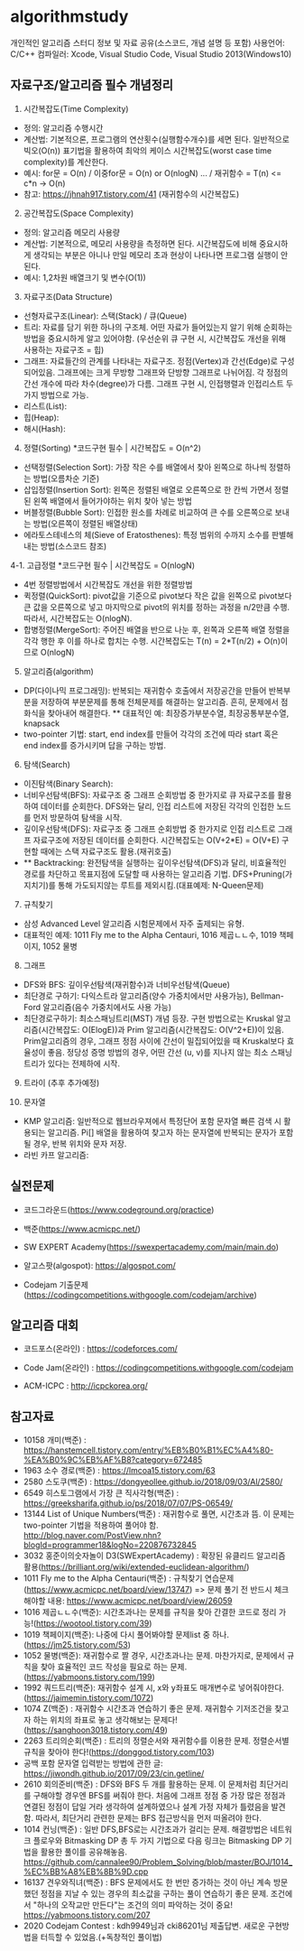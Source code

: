 # algorithmstudy

개인적인 알고리즘 스터디 정보 및 자료 공유(소스코드, 개념 설명 등 포함)
사용언어: C/C++
컴파일러: Xcode, Visual Studio Code, Visual Studio 2013(Windows10)

## 자료구조/알고리즘 필수 개념정리

1. 시간복잡도(Time Complexity)
- 정의: 알고리즘 수행시간
- 계산법: 기본적으론, 프로그램의 연산횟수(실행함수개수)를 세면 된다. 일반적으로 빅오(O(n)) 표기법을 활용하여 최악의 케이스 시간복잡도(worst case time complexity)를 계산한다.
- 예시: for문 = O(n) / 이중for문 = O(n) or O(nlogN) ... / 재귀함수 = T(n) <= c*n -> O(n)
- 참고: https://jhnah917.tistory.com/41 (재귀함수의 시간복잡도)

2. 공간복잡도(Space Complexity)
- 정의: 알고리즘 메모리 사용량
- 계산법: 기본적으로, 메모리 사용량을 측정하면 된다. 시간복잡도에 비해 중요시하게 생각되는 부분은 아니나 만일 메모리 초과 현상이 나타나면 프로그램 실행이 안된다.
- 예시: 1,2차원 배열크기 및 변수(O(1))

3. 자료구조(Data Structure)
- 선형자료구조(Linear): 스택(Stack) / 큐(Queue)
- 트리: 자료를 담기 위한 하나의 구조체. 어떤 자료가 들어있는지 알기 위해 순회하는 방법을 중요시하게 알고 있어야함. (우선순위 큐 구현 시, 시간복잡도 개선을 위해 사용하는 자료구조 = 힙)
- 그래프: 자료들간의 관계를 나타내는 자료구조. 정점(Vertex)과 간선(Edge)로 구성되어있음. 그래프에는 크게 무방향 그래프와 단방향 그래프로 나뉘어짐. 각 정점의 간선 개수에 따라 차수(degree)가 다름. 그래프 구현 시, 인접행렬과 인접리스트 두 가지 방법으로 가능.
- 리스트(List): 
- 힙(Heap): 
- 해시(Hash): 

4. 정렬(Sorting) *코드구현 필수 | 시간복잡도 = O(n^2)
- 선택정렬(Selection Sort): 가장 작은 수를 배열에서 찾아 왼쪽으로 하나씩 정렬하는 방법(오름차순 기준)
- 삽입정렬(Insertion Sort): 왼쪽은 정렬된 배열로 오른쪽으로 한 칸씩 가면서 정렬된 왼쪽 배열에서 들어가야하는 위치 찾아 넣는 방법
- 버블정렬(Bubble Sort): 인접한 원소를 차례로 비교하여 큰 수를 오른쪽으로 보내는 방법(오른쪽이 정렬된 배열상태)
- 에라토스테네스의 체(Sieve of Eratosthenes): 특정 범위의 수까지 소수를 판별해내는 방법(소스코드 참조)

4-1. 고급정렬 *코드구현 필수 | 시간복잡도 = O(nlogN)
- 4번 정렬방법에서 시간복잡도 개선을 위한 정렬방법
- 퀵정렬(QuickSort): pivot값을 기준으로 pivot보다 작은 값을 왼쪽으로 pivot보다 큰 값을 오른쪽으로 넣고 마지막으로 pivot의 위치를 정하는 과정을 n/2만큼 수행. 따라서, 시간복잡도는 O(nlogN).
- 합병정렬(MergeSort): 주어진 배열을 반으로 나눈 후, 왼쪽과 오른쪽 배열 정렬을 각각 행한 후 이를 하나로 합치는 수행. 시간복잡도는 T(n) = 2*T(n/2) + O(n)이므로 O(nlogN)

5. 알고리즘(algorithm)
- DP(다이나믹 프로그래밍): 반복되는 재귀함수 호출에서 저장공간을 만들어 반복부분을 저장하여 부분문제를 통해 전체문제를 해결하는 알고리즘. 흔히, 문제에서 점화식을 찾아내어 해결한다.
** 대표적인 예: 최장증가부분수열, 최장공통부분수열, knapsack
- two-pointer 기법: start, end index를 만들어 각각의 조건에 따라 start 혹은 end index를 증가시키며 답을 구하는 방법. 

6. 탐색(Search)
- 이진탐색(Binary Search): 
- 너비우선탐색(BFS): 자료구조 중 그래프 순회방법 중 한가지로 큐 자료구조를 활용하여 데이터를 순회한다. DFS와는 달리, 인접 리스트에 저장된 각각의 인접한 노드를 먼저 방문하여 탐색을 시작.
- 깊이우선탐색(DFS): 자료구조 중 그래프 순회방법 중 한가지로 인접 리스트로 그래프 자료구조에 저장된 데이터를 순회한다. 시간복잡도는 <italic>O(V+2*E) = O(V+E)</italic> 구현할 때에는 스택 자료구조도 활용.(재귀호출)
- ** Backtracking: 완전탐색을 실행하는 깊이우선탐색(DFS)과 달리, 비효율적인 경로를 차단하고 목표지점에 도달할 때 사용하는 알고리즘 기법. DFS+Pruning(가지치기)를 통해 가도되지않는 루트를 제외시킴.(대표예제: N-Queen문제)

7. 규칙찾기
- 삼성 Advanced Level 알고리즘 시험문제에서 자주 출제되는 유형.
- 대표적인 예제: 1011 Fly me to the Alpha Centauri, 1016 제곱ㄴㄴ수, 1019 책페이지, 1052 물병

8. 그래프
- DFS와 BFS: 깊이우선탐색(재귀함수)과 너비우선탐색(Queue)
- 최단경로 구하기: 다익스트라 알고리즘(양수 가중치에서만 사용가능), Bellman-Ford 알고리즘(음수 가중치에서도 사용 가능)
- 최단경로구하기: 최소스패닝트리(MST) 개념 등장. 구현 방법으로는 Kruskal 알고리즘(시간복잡도: O(ElogE))과 Prim 알고리즘(시간복잡도: O(V^2+E))이 있음. Prim알고리즘의 경우, 그래프 정점 사이에 간선이 밀집되어있을 때 Kruskal보다 효율성이 좋음. 정당성 증명 방법의 경우, 어떤 간선 (u, v)를 지나지 않는 최소 스패닝 트리가 있다는 전제하에 시작.

9. 트라이
(추후 추가예정)

10. 문자열
- KMP 알고리즘: 일반적으로 웹브라우져에서 특정단어 포함 문자열 빠른 검색 시 활용되는 알고리즘. Pi[] 배열을 활용하여 찾고자 하는 문자열에 반복되는 문자가 포함될 경우, 반복 위치와 문자 저장.
- 라빈 카프 알고리즘: 

## 실전문제

- 코드그라운드(https://www.codeground.org/practice)

- 백준(https://www.acmicpc.net/)

- SW EXPERT Academy(https://swexpertacademy.com/main/main.do)

- 알고스팟(algospot): https://algospot.com/

- Codejam 기출문제(https://codingcompetitions.withgoogle.com/codejam/archive)

## 알고리즘 대회

- 코드포스(온라인) : https://codeforces.com/

- Code Jam(온라인) : https://codingcompetitions.withgoogle.com/codejam

- ACM-ICPC : http://icpckorea.org/

## 참고자료

- 10158 개미(백준) : https://hanstemcell.tistory.com/entry/%EB%B0%B1%EC%A4%80-%EA%B0%9C%EB%AF%B8?category=672485
- 1963 소수 경로(백준) : https://lmcoa15.tistory.com/63
- 2580 스도쿠(백준) : https://dongyeollee.github.io/2018/09/03/Al/2580/
- 6549 히스토그램에서 가장 큰 직사각형(백준) : https://greeksharifa.github.io/ps/2018/07/07/PS-06549/
- 13144 List of Unique Numbers(백준) : 재귀함수로 풀면, 시간초과 뜸. 이 문제는 two-pointer 기법을 적용하여 풀어야 함. http://blog.naver.com/PostView.nhn?blogId=programmer18&logNo=220876732845
- 3032 홍준이의숫자놀이 D3(SWExpertAcademy) : 확장된 유클리드 알고리즘 활용(https://brilliant.org/wiki/extended-euclidean-algorithm/)
- 1011 Fly me to the Alpha Centauri(백준) : 규칙찾기 연습문제(https://www.acmicpc.net/board/view/13747) => 문제 풀기 전 반드시 체크해야할 내용: https://www.acmicpc.net/board/view/26059
- 1016 제곱ㄴㄴ수(백준): 시간초과나는 문제를 규칙을 찾아 간결한 코드로 정리 가능!(https://wootool.tistory.com/39)
- 1019 책페이지(백준): 나중에 다시 풀어봐야할 문제list 중 하나.(https://jm25.tistory.com/53)
- 1052 물병(백준): 재귀함수로 짤 경우, 시간초과나는 문제. 마찬가지로, 문제에서 규칙을 찾아 효율적인 코드 작성을 필요로 하는 문제.(https://yabmoons.tistory.com/199)
- 1992 쿼드트리(백준): 재귀함수 설계 시, x와 y좌표도 매개변수로 넣어줘야한다.(https://jaimemin.tistory.com/1072)
- 1074 Z(백준) : 재귀함수 시간초과 연습하기 좋은 문제. 재귀함수 기저조건을 찾고자 하는 위치의 좌표로 놓고 생각해보는 문제다!(https://sanghoon3018.tistory.com/49)
- 2263 트리의순회(백준) : 트리의 정렬순서와 재귀함수를 이용한 문제. 정렬순서별 규칙을 찾아야 한다!(https://donggod.tistory.com/103)
- 공백 포함 문자열 입력받는 방법에 관한 글: https://jiwondh.github.io/2017/09/23/cin.getline/
- 2610 회의준비(백준) : DFS와 BFS 두 개를 활용하는 문제. 이 문제처럼 최단거리를 구해야할 경우엔 BFS를 써줘야 한다. 처음에 그래프 정점 중 가장 많은 정점과 연결된 정점이 답일 거라 생각하여 설계하였으나 설계 가정 자체가 틀렸음을 발견함. 따라서, 최단거리 관련한 문제는 BFS 접근방식을 먼저 떠올려야 한다.
- 1014 컨닝(백준) : 일반 DFS,BFS로는 시간초과가 걸리는 문제. 해결방법은 네트워크 플로우와 Bitmasking DP 총 두 가지 기법으로 다음 링크는 Bitmasking DP 기법을 활용한 풀이를 공유해놓음. https://github.com/cannalee90/Problem_Solving/blob/master/BOJ/1014_%EC%BB%A8%EB%8B%9D.cpp
- 16137 견우와직녀(백준) : BFS 문제에서도 한 번만 증가하는 것이 아닌 계속 방문했던 정점을 지날 수 있는 경우의 최소값을 구하는 풀이 연습하기 좋은 문제. 조건에서 "하나의 오작교만 만든다"는 조건의 의미 파악하는 것이 중요! https://yabmoons.tistory.com/207
- 2020 Codejam Contest : kdh9949님과 cki86201님 제출답변. 새로운 구현방법을 터득할 수 있었음.(+독창적인 풀이법)

